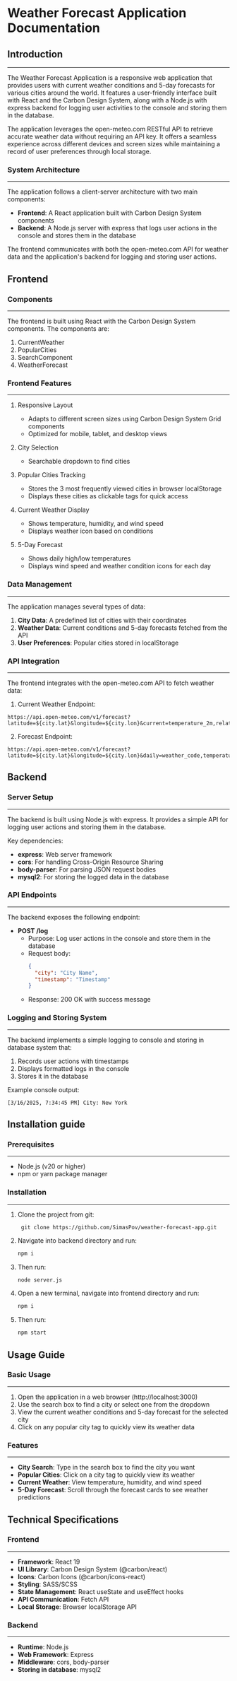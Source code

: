 # Weather Forecast Application Documentation
## Introduction

---

The Weather Forecast Application is a responsive web application that provides users with current weather conditions and 5-day forecasts for various cities around the world. It features a user-friendly interface built with React and the Carbon Design System, along with a Node.js with express backend for logging user activities to the console and storing them in the database.

The application leverages the open-meteo.com RESTful API to retrieve accurate weather data without requiring an API key. It offers a seamless experience across different devices and screen sizes while maintaining a record of user preferences through local storage.

### System Architecture

---

The application follows a client-server architecture with two main components:

- **Frontend**: A React application built with Carbon Design System components
- **Backend**: A Node.js server with express that logs user actions in the console and stores them in the database 

The frontend communicates with both the open-meteo.com API for weather data and the application's backend for logging and storing user actions.


## Frontend 
### Components

---

The frontend is built using React with the Carbon Design System components. The components are:

1) CurrentWeather
2) PopularCities
3) SearchComponent
4) WeatherForecast

### Frontend Features

---

1) Responsive Layout
   - Adapts to different screen sizes using Carbon Design System Grid components
   - Optimized for mobile, tablet, and desktop views

2) City Selection
   - Searchable dropdown to find cities

3) Popular Cities Tracking
   - Stores the 3 most frequently viewed cities in browser localStorage
   - Displays these cities as clickable tags for quick access

4) Current Weather Display
   - Shows temperature, humidity, and wind speed
   - Displays weather icon based on conditions

5) 5-Day Forecast
   - Shows daily high/low temperatures
   - Displays wind speed and weather condition icons for each day

### Data Management

---

The application manages several types of data:

1) **City Data**: A predefined list of cities with their coordinates
2) **Weather Data**: Current conditions and 5-day forecasts fetched from the API
3) **User Preferences**: Popular cities stored in localStorage

### API Integration

---

The frontend integrates with the open-meteo.com API to fetch weather data:

1) Current Weather Endpoint: 
```
https://api.open-meteo.com/v1/forecast?latitude=${city.lat}&longitude=${city.lon}&current=temperature_2m,relative_humidity_2m,wind_speed_10m,weather_code
```
2) Forecast Endpoint: 
```
https://api.open-meteo.com/v1/forecast?latitude=${city.lat}&longitude=${city.lon}&daily=weather_code,temperature_2m_max,temperature_2m_min,wind_speed_10m_max&forecast_days=5
```

## Backend

### Server Setup

---

The backend is built using Node.js with express. It provides a simple API for logging user actions and storing them in the database.

Key dependencies:

- **express**: Web server framework
- **cors**: For handling Cross-Origin Resource Sharing
- **body-parser**: For parsing JSON request bodies
- **mysql2**: For storing the logged data in the database

### API Endpoints

---

The backend exposes the following endpoint:

* **POST /log**
   - Purpose: Log user actions in the console and store them in the database
   - Request body: 
        ```json
        {
          "city": "City Name",
          "timestamp": "Timestamp"
        }
        ```
   - Response: 200 OK with success message

### Logging and Storing System

---

The backend implements a simple logging to console and storing in database system that:

1. Records user actions with timestamps
2. Displays formatted logs in the console
3. Stores it in the database

Example console output:
```
[3/16/2025, 7:34:45 PM] City: New York
```

## Installation guide

### Prerequisites

---

- Node.js (v20 or higher)
- npm or yarn package manager

### Installation

---

1) Clone the project from git: 
   ```
    git clone https://github.com/SimasPov/weather-forecast-app.git
   ```
2) Navigate into backend directory and run:
    ```bash
    npm i
    ```
3) Then run:
    ```bash
    node server.js
    ```
4) Open a new terminal, navigate into frontend directory and run:
    ```bash
    npm i
    ```
5) Then run:
    ```bash
    npm start
    ```
## Usage Guide

### Basic Usage

---

1. Open the application in a web browser (http://localhost:3000)
2. Use the search box to find a city or select one from the dropdown
3. View the current weather conditions and 5-day forecast for the selected city
4. Click on any popular city tag to quickly view its weather data

### Features

---

- **City Search**: Type in the search box to find the city you want
- **Popular Cities**: Click on a city tag to quickly view its weather
- **Current Weather**: View temperature, humidity, and wind speed
- **5-Day Forecast**: Scroll through the forecast cards to see weather predictions

## Technical Specifications

### Frontend

---

- **Framework**: React 19
- **UI Library**: Carbon Design System (@carbon/react)
- **Icons**: Carbon Icons (@carbon/icons-react)
- **Styling**: SASS/SCSS
- **State Management**: React useState and useEffect hooks
- **API Communication**: Fetch API
- **Local Storage**: Browser localStorage API

### Backend

---

- **Runtime**: Node.js
- **Web Framework**: Express
- **Middleware**: cors, body-parser
- **Storing in database**: mysql2